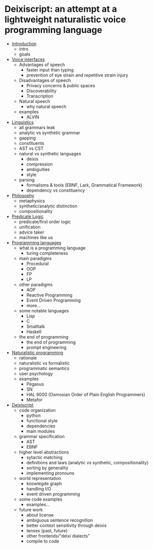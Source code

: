 # Deixiscript: an attempt at a lightweight naturalistic voice programming language

- [Introduction](./0-intro.md)
	- intro
	- goals
- [Voice interfaces](./1-voice-interfaces.md)
	- Advantages of speech
		- faster input than typing
		- prevention of eye strain and repetitive strain injury
	- Disadvantages of speech
		- Privacy concerns & public spaces
		- Discoverability
		- Transcription
	- Natural speech
		- why natural speech
	- examples
		- ALVIN
- [Linguistics](./2-linguistics.md)
	- all grammars leak
	- analytic vs synthetic grammar
	- gapping
	- constituents
	- AST vs CST
	- natural vs synthetic languages
		- deixis
		- compression
		- ambiguities
		- style
	- parsing
		- formalisms & tools (EBNF, Lark, Grammatical Framework)
		- dependency vs constituency
- [Philosophy](./3-philosophy.md)
	- metaphysics
	- synthetic/analytic distinction
	- compositionality
- [Predicate Logic](./4-predicate-logic.md)
	- predicate/first order logic
	- unification
	- advice taker
	- machines like us
- [Programming languages](./5-programming-languages.md)
	- what is a programming language
		- turing completeness
	- main paradigms
		- Procedural
		- OOP
		- FP
		- LP
	- other paradigms
		- AOP
		- Reactive Programming
		- Event Driven Programming
		- more...
	- some notable languages
		- Lisp
		- C
		- Smalltalk
		- Haskell
	- the end of programming
		- the end of programming
		- prompt engineering
- [Naturalistic programming](./6-naturalistic-programming.md)
	- rationale
	- naturalistic vs formalistic
	- programmatic semantics
	- user psychology
	- examples
		- Pegasus
		- SN
		- HAL 9000 (Osmosian Order of Plain English Programmers)
		- Metafor
- [Deixiscript](./7-deixiscript.md)
	- code organization
		- python
		- functional style
		- dependencies
		- main modules
	- grammar specification
		- AST
		- EBNF
	- higher level abstractions
		- sytactic matching
		- definitions and laws (analytic vs synthetic, compositionality)
		- sorting by generality
		- implementing pronouns
	- world representation
		- knowlegde graph
		- handling I/O
		- event driven programming
	- some code examples
		- examples...
	- future work
		- about license
		- ambiguous sentence recognition
		- better context sensitivity through deixis	
		- tenses (past, future)
		- other frontends/"deixi dialects"
		- compile to code